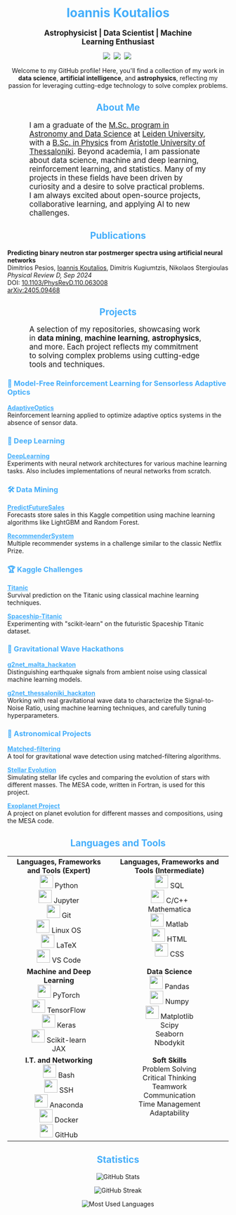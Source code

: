 <h1 align="center" style="color: #44AEFB;"> Ioannis Koutalios </h1>

<p align="center" style="margin: 0 50px; font-size: 17px;">
  <strong>Astrophysicist | Data Scientist | Machine Learning Enthusiast</strong>
</p>

<p align="center">
<a target="_blank" rel="noreferrer noopener" href="https://koutalios.space/"><img src="https://img.shields.io/badge/Website-149c90?style=for-the-badge&logo=iterm2&logoColor=white alt="Website" /></a>&nbsp;
<a target="_blank" rel="noreferrer noopener" href="https://www.linkedin.com/in/koutalios-ioannis/"><img src="https://img.shields.io/badge/LinkedIn-0e76a8?style=for-the-badge&logo=linkedin&logoColor=white alt="LinkedIn" /></a>&nbsp;
<a target="_blank" rel="noreferrer noopener" href="mailto:jkoutalios@gmail.com"><img src="https://img.shields.io/badge/Email-ff69b4?style=for-the-badge&logo=gmail&logoColor=white alt="Email" /></a>&nbsp;
</p>

<p align="center">
  Welcome to my GitHub profile! Here, you'll find a collection of my work in <strong>data science</strong>, <strong>artificial intelligence</strong>, and <strong>astrophysics</strong>, reflecting my passion for leveraging cutting-edge technology to solve complex problems.
</p>

<!-- Begin About Me -->
<h2 align="center" style="color: #44AEFB;">About Me</h2>

<p style="margin: 0 50px; font-size: 17px;">
  I am a graduate of the <a href="https://www.universiteitleiden.nl/en/education/study-programmes/master/astronomy/astronomy-and-data-science">M.Sc. program in Astronomy and Data Science</a> at <a href="https://www.universiteitleiden.nl/en">Leiden University</a>, with a <a href="https://www.physics.auth.gr/en/">B.Sc. in Physics</a> from <a href="https://www.auth.gr/en">Aristotle University of Thessaloniki</a>. Beyond academia, I am passionate about data science, machine and deep learning, reinforcement learning, and statistics. Many of my projects in these fields have been driven by curiosity and a desire to solve practical problems. I am always excited about open-source projects, collaborative learning, and applying AI to new challenges.
</p>

<!-- Begin Publications -->
<h2 align="center" style="color: #44AEFB;">Publications</h2>

<p>
  <strong>Predicting binary neutron star postmerger spectra using artificial neural networks</strong><br>
  Dimitrios Pesios, <u>Ioannis Koutalios</u>, Dimitris Kugiumtzis, Nikolaos Stergioulas<br>
  <em>Physical Review D, Sep 2024</em><br>
  DOI: <a href="https://doi.org/10.1103/PhysRevD.110.063008" target="_blank" rel="noopener noreferrer">
    10.1103/PhysRevD.110.063008
  </a><br>
  <a href="https://arxiv.org/abs/2405.09468" target="_blank" rel="noopener noreferrer">
    arXiv:2405.09468
  </a>
  
<!-- Begin Projects Section -->
<h2 align="center" style="color: #44AEFB;">Projects</h2>

<p style="margin: 0 50px; font-size: 17px;">
  A selection of my repositories, showcasing work in <strong>data mining</strong>, <strong>machine learning</strong>, <strong>astrophysics</strong>, and more. Each project reflects my commitment to solving complex problems using cutting-edge tools and techniques.
</p>

<div >
  <h3 style="color: #44AEFB;">🌟 Model-Free Reinforcement Learning for Sensorless Adaptive Optics</h3>
  <p>
    <a href="https://github.com/johnkou97/AdaptiveOptics" target="_blank" style="color: #44AEFB;">
      <strong>AdaptiveOptics</strong>
    </a><br>
    Reinforcement learning applied to optimize adaptive optics systems in the absence of sensor data.
  </p>

  <h3 style="color: #44AEFB;">🤖 Deep Learning</h3>
  <p>
    <a href="https://github.com/johnkou97/DeepLearning" target="_blank" style="color: #44AEFB;">
      <strong>DeepLearning</strong>
    </a><br>
    Experiments with neural network architectures for various machine learning tasks. Also includes implementations of neural networks from scratch.
  </p>

  <h3 style="color: #44AEFB;">🛠 Data Mining</h3>
  <p>
    <a href="https://github.com/johnkou97/PredictFutureSales" target="_blank" style="color: #44AEFB;">
      <strong>PredictFutureSales</strong>
    </a><br>
    Forecasts store sales in this Kaggle competition using machine learning algorithms like LightGBM and Random Forest.
  </p>
  <p>
    <a href="https://github.com/johnkou97/RecommenderSystem" target="_blank" style="color: #44AEFB;">
      <strong>RecommenderSystem</strong>
    </a><br>
    Multiple recommender systems in a challenge similar to the classic Netflix Prize.
  </p>

  <h3 style="color: #44AEFB;">🏆 Kaggle Challenges</h3>
  <p>
    <a href="https://github.com/johnkou97/Titanic" target="_blank" style="color: #44AEFB;">
      <strong>Titanic</strong>
    </a><br>
    Survival prediction on the Titanic using classical machine learning techniques.
  </p>
  <p>
    <a href="https://github.com/johnkou97/Spaceship-Titanic" target="_blank" style="color: #44AEFB;">
      <strong>Spaceship-Titanic</strong>
    </a><br>
    Experimenting with "scikit-learn" on the futuristic Spaceship Titanic dataset.
  </p>

  <h3 style="color: #44AEFB;">🌌 Gravitational Wave Hackathons</h3>
  <p>
    <a href="https://github.com/johnkou97/g2net_malta_hackaton" target="_blank" style="color: #44AEFB;">
      <strong>g2net_malta_hackaton</strong>
    </a><br>
    Distinguishing earthquake signals from ambient noise using classical machine learning models.
  </p>
  <p>
    <a href="https://github.com/johnkou97/g2net_thessaloniki_hackaton" target="_blank" style="color: #44AEFB;">
      <strong>g2net_thessaloniki_hackaton</strong>
    </a><br>
    Working with real gravitational wave data to characterize the Signal-to-Noise Ratio, using machine learning techniques, and carefully tuning hyperparameters.
  </p>

  <h3 style="color: #44AEFB;">🔭 Astronomical Projects</h3>
  <p>
    <a href="https://github.com/johnkou97/matched-filtering" target="_blank" style="color: #44AEFB;">
      <strong>Matched-filtering</strong>
    </a><br>
    A tool for gravitational wave detection using matched-filtering algorithms.
  </p>
  <p>
    <a href="https://github.com/johnkou97/stellar_evolution" target="_blank" style="color: #44AEFB;">
      <strong>Stellar Evolution</strong>
    </a><br>
    Simulating stellar life cycles and comparing the evolution of stars with different masses. The MESA code, written in Fortran, is used for this project.
  </p>
  <p>
    <a href="https://github.com/johnkou97/Exoplanet_project" target="_blank" style="color: #44AEFB;">
      <strong>Exoplanet Project</strong>
    </a><br>
    A project on planet evolution for different masses and compositions, using the MESA code.
  </p>
</div>

<h2 align="center" style="color: #44AEFB;">Languages and Tools</h2>

<table align="center" width="100%">
  <tr>
    <td align="center" valign="top">
      <strong>Languages, Frameworks and Tools (Expert)</strong><br>
      <img src="https://cdn.jsdelivr.net/gh/devicons/devicon/icons/python/python-original.svg" width="30"> Python<br>
      <img src="https://cdn.jsdelivr.net/gh/devicons/devicon/icons/jupyter/jupyter-original-wordmark.svg" width="30"> Jupyter<br>
      <img src="https://cdn.jsdelivr.net/gh/devicons/devicon/icons/git/git-original.svg" width="30"> Git<br>
      <img src="https://cdn.jsdelivr.net/gh/devicons/devicon/icons/linux/linux-original.svg" width="30"> Linux OS<br>
      <img src="https://cdn.jsdelivr.net/gh/devicons/devicon/icons/latex/latex-original.svg" width="30"> LaTeX<br>
      <img src="https://cdn.jsdelivr.net/gh/devicons/devicon/icons/vscode/vscode-original.svg" width="30"> VS Code
    </td>
    <td align="center" valign="top">
      <strong>Languages, Frameworks and Tools (Intermediate)</strong><br>
      <img src="https://cdn.jsdelivr.net/gh/devicons/devicon/icons/mysql/mysql-original.svg" width="30"> SQL<br>
      <img src="https://cdn.jsdelivr.net/gh/devicons/devicon/icons/c/c-original.svg" width="30"> C/C++<br>
      Mathematica<br>
      <img src="https://cdn.jsdelivr.net/gh/devicons/devicon/icons/matlab/matlab-original.svg" width="30"> Matlab<br>
      <img src="https://cdn.jsdelivr.net/gh/devicons/devicon/icons/html5/html5-original.svg" width="30"> HTML<br>
      <img src="https://cdn.jsdelivr.net/gh/devicons/devicon/icons/css3/css3-original.svg" width="30"> CSS
    </td>
  </tr>
  <tr>
    <td align="center" valign="top">
      <strong>Machine and Deep Learning</strong><br>
      <img src="https://cdn.jsdelivr.net/gh/devicons/devicon/icons/pytorch/pytorch-original.svg" width="30"> PyTorch<br>
      <img src="https://cdn.jsdelivr.net/gh/devicons/devicon/icons/tensorflow/tensorflow-original.svg" width="30"> TensorFlow<br>
      <img src="https://cdn.jsdelivr.net/gh/devicons/devicon/icons/keras/keras-original.svg" width="30"> Keras<br>
      <img src="https://cdn.jsdelivr.net/gh/devicons/devicon@latest/icons/scikitlearn/scikitlearn-original.svg" width="30"> Scikit-learn<br>
      JAX
    </td>
    <td align="center" valign="top">
      <strong>Data Science</strong><br>
      <img src="https://cdn.jsdelivr.net/gh/devicons/devicon/icons/pandas/pandas-original.svg" width="30"> Pandas<br>
      <img src="https://cdn.jsdelivr.net/gh/devicons/devicon/icons/numpy/numpy-original.svg" width="30"> Numpy<br>
      <img src="https://cdn.jsdelivr.net/gh/devicons/devicon/icons/matplotlib/matplotlib-original.svg" width="30"> Matplotlib<br>
      Scipy<br>
      Seaborn<br>
      Nbodykit
    </td>
  </tr>
  <tr>
    <td align="center" valign="top">
      <strong>I.T. and Networking</strong><br>
      <img src="https://cdn.jsdelivr.net/gh/devicons/devicon/icons/bash/bash-original.svg" width="30"> Bash<br>
      <img src="https://cdn.jsdelivr.net/gh/devicons/devicon@latest/icons/ssh/ssh-original-wordmark.svg" width="30"> SSH<br>
      <img src="https://cdn.jsdelivr.net/gh/devicons/devicon/icons/anaconda/anaconda-original.svg" width="30"> Anaconda<br>
      <img src="https://cdn.jsdelivr.net/gh/devicons/devicon/icons/docker/docker-original.svg" width="30"> Docker<br>
        <img src="https://cdn.jsdelivr.net/gh/devicons/devicon@latest/icons/github/github-original.svg" width="30"> GitHub
    </td>
    <td align="center" valign="top">
      <strong>Soft Skills</strong><br>
      Problem Solving<br>
      Critical Thinking<br>
      Teamwork<br>
      Communication<br>
      Time Management<br>
      Adaptability
    </td>
  </tr>
</table>

<!-- Statistics -->
<h2 align="center" style="color: #44AEFB;">Statistics</h2>

<!-- Begin Stats Cards -->
<!-- Resources:  -->
<!-- Github & Languages Stats: https://github.com/anuraghazra/github-readme-stats --> 
<!-- Streak Stats: https://github.com/denvercoder1/github-readme-streak-stats -->
<div class="stats" align="center">

![GitHub Stats](https://github-readme-stats.vercel.app/api?username=johnkou97&hide=stars&count_private=true&show_icons=true&theme=algolia&border_radius=20)

![GitHub Streak](https://streak-stats.demolab.com?user=johnkou97&count_private=true&theme=algolia&border_radius=20)


![Most Used Languages](https://github-readme-stats.vercel.app/api/top-langs/?username=johnkou97&layout=compact&show_icons=true&theme=algolia&border_radius=20)
</div>
<!--  End Stats Cards -->
